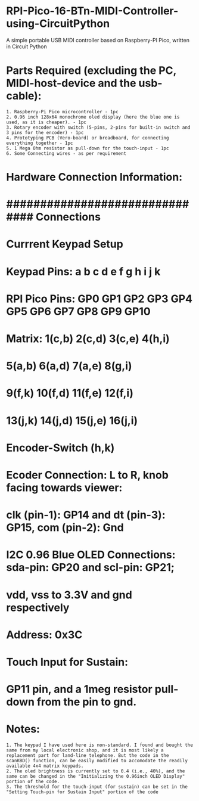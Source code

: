 # RPI-Pico-16-BTn-MIDI-Controller-using-CircuitPython
A simple portable USB MIDI controller based on Raspberry-PI Pico, written in Circuit Python

# Parts Required (excluding the PC, MIDI-host-device and the usb-cable):
    1. Raspberry-Pi Pico microcontroller - 1pc
    2. 0.96 inch 128x64 monochrome oled display (here the blue one is used, as it is cheaper). - 1pc
    3. Rotary encoder with switch (5-pins, 2-pins for built-in switch and 3 pins for the encoder) - 1pc
    4. Prototyping PCB (Vero-board) or breadboard, for connecting everything together - 1pc
    5. 1 Mega Ohm resistor as pull-down for the touch-input - 1pc
    6. Some Connecting wires - as per requirement

# Hardware Connection Information:

# ############################### Connections ###################################
# Currrent Keypad Setup                                                         #
# Keypad Pins:      a   b   c   d   e   f   g   h   i   j   k                   #
# RPI Pico Pins:    GP0 GP1 GP2 GP3 GP4 GP5 GP6 GP7 GP8 GP9 GP10                #
#                                                                               #
# Matrix:           1(c,b)   2(c,d)   3(c,e)   4(h,i)                           #
#                   5(a,b)   6(a,d)   7(a,e)   8(g,i)                           #
#                   9(f,k)   10(f,d)  11(f,e)  12(f,i)                          #
#                   13(j,k)  14(j,d)  15(j,e)  16(j,i)                          #
#                   Encoder-Switch (h,k)                                        #
#                                                                               #
# Ecoder Connection:  L to R, knob facing towards viewer:                       #
#                     clk (pin-1): GP14 and dt (pin-3): GP15, com (pin-2): Gnd  #
#                                                                               #
# I2C 0.96 Blue OLED Connections: sda-pin: GP20 and scl-pin: GP21;              #
#                            vdd, vss to 3.3V and gnd respectively              #
#                            Address: 0x3C                                      #
#                                                                               #
# Touch Input for Sustain:                                                      #
#               GP11 pin, and a 1meg resistor pull-down from the pin to gnd.    #
# ###############################################################################

# Notes: 
    1. The keypad I have used here is non-standard. I found and bought the same from my local electronic shop, and it is most likely a replacement part for land-line telephone. But the code in the scanKBD() function, can be easily modified to accomodate the readily available 4x4 matrix keypads.
    2. The oled brightness is currently set to 0.4 (i.e., 40%), and the same can be changed in the "Initializing the 0.96inch OLED Display" portion of the code.
    3. The threshold for the touch-input (for sustain) can be set in the "Setting Touch-pin for Sustain Input" portion of the code
